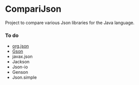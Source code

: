 # CompariJson 

Project to compare various Json libraries for the Java language.

### To do
- [org.json](https://stleary.github.io/JSON-java/index.html)
- [Gson](https://sites.google.com/site/gson/gson-user-guide)
- javax.json
- Jackson
- Json-io
- Genson
- Json.simple